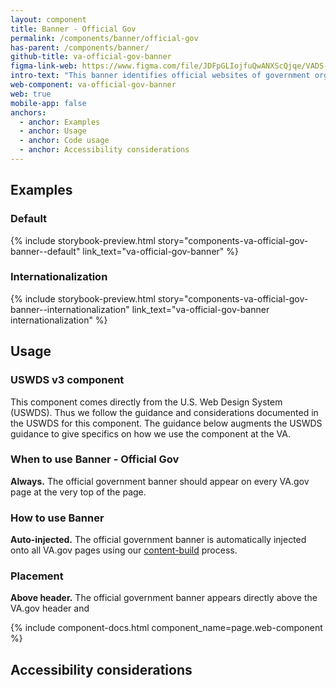 ```yaml
---
layout: component
title: Banner - Official Gov
permalink: /components/banner/official-gov
has-parent: /components/banner/
github-title: va-official-gov-banner
figma-link-web: https://www.figma.com/file/JDFpGLIojfuQwANXScQjqe/VADS-Component-Example-Library?type=design&node-id=1173%3A5542&mode=design&t=vNilCSI60pQBiKkM-1
intro-text: "This banner identifies official websites of government organizations in the United States. They also help visitors understand whether a website is official and secure."
web-component: va-official-gov-banner
web: true
mobile-app: false
anchors:
  - anchor: Examples
  - anchor: Usage
  - anchor: Code usage
  - anchor: Accessibility considerations
---
```


## Examples

### Default

{% include storybook-preview.html story="components-va-official-gov-banner--default"  link_text="va-official-gov-banner" %}

### Internationalization

{% include storybook-preview.html story="components-va-official-gov-banner--internationalization"  link_text="va-official-gov-banner internationalization" %}

## Usage

<va-featured-content>
  <h3 slot="headline">USWDS v3 component</h3>
  <p>This component comes directly from the U.S. Web Design System (USWDS). Thus we follow the guidance and considerations documented in the USWDS for this component. The guidance below augments the USWDS guidance to give specifics on how we use the component at the VA.</p>
  <va-link-action
    href="https://designsystem.digital.gov/components/banner/"
    text="View USWDS guidance on Banner"
    type="secondary"
  ></va-link-action>
</va-featured-content>

### When to use Banner - Official Gov

**Always.** The official government banner should appear on every VA.gov page at the very top of the page. 

### How to use Banner

**Auto-injected.** The official government banner is automatically injected onto all VA.gov pages using our [content-build](https://github.com/department-of-veterans-affairs/content-build) process.

### Placement

**Above header.** The official government banner appears directly above the VA.gov header and 

{% include component-docs.html component_name=page.web-component %}

## Accessibility considerations

<va-link-action
  href="https://designsystem.digital.gov/components/banner/#accessibility-default-banner"
  text="Refer to the U.S. Web Design System for accessibility guidance" type="secondary">
</va-link-action>
